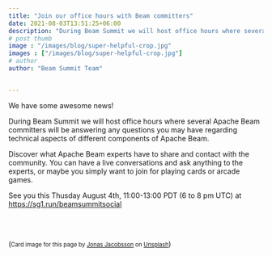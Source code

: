 ```yaml
---
title: "Join our office hours with Beam committers"
date: 2021-08-03T13:51:25+06:00
description: "During Beam Summit we will host office hours where several Apache Beam committers will be answering any questions you may have regarding technical aspects of different components of Apache Beam."
# post thumb
image : "/images/blog/super-helpful-crop.jpg"
images : ["/images/blog/super-helpful-crop.jpg"]
# author
author: "Beam Summit Team"


---
```


We have some awesome news!

During Beam Summit we will host office hours where several Apache Beam committers will be answering any questions you may have regarding technical aspects of different components of Apache Beam.

Discover what Apache Beam experts have to share and contact with the community. You can have a live conversations and ask anything to the experts, or maybe you simply want to join for playing cards or arcade games.

See you this Thusday August 4th, 11:00-13:00 PDT (6 to 8 pm UTC) at https://sg1.run/beamsummitsocial

<br /><br />

(<span style="font-size:0.8em">Card image for this page by <a href="https://unsplash.com/@jonasjacobsson?utm_source=unsplash&amp;utm_medium=referral&amp;utm_content=creditCopyText">Jonas Jacobsson</a> on <a href="https://unsplash.com/?utm_source=unsplash&amp;utm_medium=referral&amp;utm_content=creditCopyText">Unsplash</a></span>)